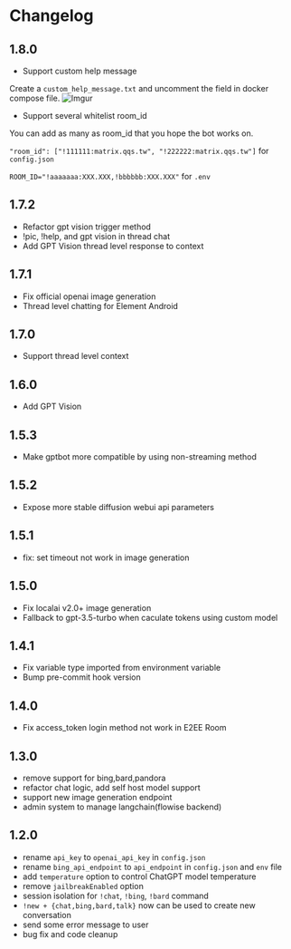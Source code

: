 # Changelog

## 1.8.0
- Support custom help message

Create a `custom_help_message.txt` and uncomment the field in docker compose file.
![Imgur](https://i.imgur.com/X5vGr6v.jpeg)
- Support several whitelist room_id

You can add as many as room_id that you hope the bot works on.

`"room_id": ["!111111:matrix.qqs.tw", "!222222:matrix.qqs.tw"]` for `config.json`

`ROOM_ID="!aaaaaaa:XXX.XXX,!bbbbbb:XXX.XXX"` for `.env`

## 1.7.2
- Refactor gpt vision trigger method
- !pic, !help, and gpt vision in thread chat
- Add GPT Vision thread level response to context

## 1.7.1
- Fix official openai image generation
- Thread level chatting for Element Android

## 1.7.0
- Support thread level context

## 1.6.0
- Add GPT Vision

## 1.5.3
- Make gptbot more compatible by using non-streaming method

## 1.5.2
- Expose more stable diffusion webui api parameters

## 1.5.1
- fix: set timeout not work in image generation

## 1.5.0
- Fix localai v2.0+ image generation
- Fallback to gpt-3.5-turbo when caculate tokens using custom model

## 1.4.1
- Fix variable type imported from environment variable
- Bump pre-commit hook version

## 1.4.0
- Fix access_token login method not work in E2EE Room

## 1.3.0
- remove support for bing,bard,pandora
- refactor chat logic, add self host model support
- support new image generation endpoint
- admin system to manage langchain(flowise backend)

## 1.2.0
- rename `api_key` to `openai_api_key` in `config.json`
- rename `bing_api_endpoint` to `api_endpoint` in `config.json` and `env` file
- add `temperature` option to control ChatGPT model temperature
- remove `jailbreakEnabled` option
- session isolation for `!chat`, `!bing`, `!bard` command
- `!new + {chat,bing,bard,talk}` now can be used to create new conversation
- send some error message to user
- bug fix and code cleanup
